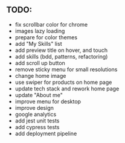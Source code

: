 ## TODO:

- fix scrollbar color for chrome
- images lazy loading
- prepare for color themes
- add "My Skills" list
- add preview title on hover, and touch
- add skills (bdd, patterns, refactoring)
- add scroll up button
- remove sticky menu for small resolutions
- change home image
- use swiper for products on home page
- update tech stack and rework home page
- update "About me"
- improve menu for desktop
- improve design
- google analytics
- add jest unit tests
- add cypress tests
- add deployment pipeline

